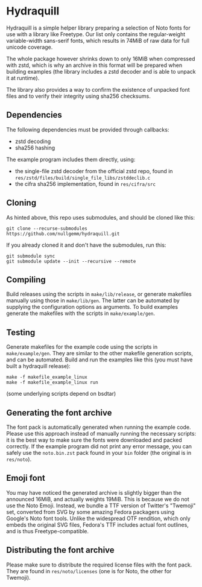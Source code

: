 # Hydraquill
Hydraquill is a simple helper library preparing a selection of Noto fonts for
use with a library like Freetype. Our list only contains the regular-weight
variable-width sans-serif fonts, which results in 74MiB of raw data for
full unicode coverage.

The whole package however shrinks down to only 16MiB when compressed with zstd,
which is why an archive in this format will be prepared when building examples
(the library includes a zstd decoder and is able to unpack it at runtime).

The library also provides a way to confirm the existence of unpacked font files
and to verify their integrity using sha256 checksums.

## Dependencies
The following dependencies must be provided through callbacks:
 - zstd decoding
 - sha256 hashing

The example program includes them directly, using:
 - the single-file zstd decoder from the official zstd repo,
   found in `res/zstd/files/build/single_file_libs/zstddeclib.c`
 - the cifra sha256 implementation,
   found in `res/cifra/src`

## Cloning
As hinted above, this repo uses submodules, and should be cloned like this:
```
git clone --recurse-submodules https://github.com/nullgemm/hydraquill.git
```

If you already cloned it and don't have the submodules, run this:
```
git submodule sync
git submodule update --init --recursive --remote
```

## Compiling
Build releases using the scripts in `make/lib/release`,
or generate makefiles manually using those in `make/lib/gen`.
The latter can be automated by supplying the configuration options as arguments.
To build examples generate the makefiles with the scripts in `make/example/gen`.

## Testing
Generate makefiles for the example code using the scripts in `make/example/gen`.
They are similar to the other makefile generation scripts, and can be automated.
Build and run the examples like this (you must have built a hydraquill release):
```
make -f makefile_example_linux
make -f makefile_example_linux run
```
(some underlying scripts depend on bsdtar)

## Generating the font archive
The font pack is automatically generated when running the example code.
Please use this approach instead of manually running the necessary scripts:
it is the best way to make sure the fonts were downloaded and packed correctly.
If the example program did not print any error message, you can safely use the
`noto.bin.zst` pack found in your `bin` folder (the original is in `res/noto`).

## Emoji font
You may have noticed the generated archive is slightly bigger than the announced
16MiB, and actually weights 19MiB. This is because we do not use the Noto Emoji.
Instead, we bundle a TTF version of Twitter's "Twemoji" set, converted from SVG
by some amazing Fedora packagers using Google's Noto font tools.
Unlike the widespread OTF rendition, which only embeds the original SVG files,
Fedora's TTF includes actual font outlines, and is thus Freetype-compatible.

## Distributing the font archive
Please make sure to distribute the required license files with the font pack.
They are found in `res/noto/licenses` (one is for Noto, the other for Twemoji).
